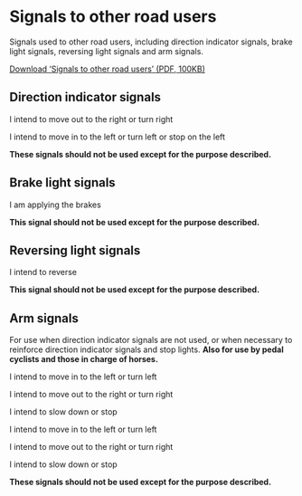 <h1>Signals to other road users</h1>
<p>Signals used to other road users, including direction indicator signals, brake light signals, reversing light signals and arm signals.</p>
<p><a href='https://assets.digital.cabinet-office.gov.uk/media/560aa58be5274a036c00001a/the-highway-code-signals-to-other-road-users.pdf'>Download ‘Signals to other road users’ (PDF, 100KB)</a></p>
<h2>Direction indicator signals</h2>
<p></p>
I intend to move out to the right or turn right <p></p>
I intend to move in to the left or turn left or stop on the left <p><strong>These signals should not be used except for the purpose described.</strong>
</p>
<h2>Brake light signals</h2>
<p></p>
I am applying the brakes <p><strong>This signal should not be used except for the purpose described.</strong>
</p>
<h2>Reversing light signals</h2>
<p></p>
I intend to reverse <p><strong>This signal should not be used except for the purpose described.</strong>
</p>
<h2>Arm signals</h2>
<p>For use when direction indicator signals are not used, or when necessary to reinforce direction indicator signals and stop lights. <strong>Also for use by pedal cyclists and those in charge of horses.</strong>
</p>
<p></p>
I intend to move in to the left or turn left <p></p>
I intend to move out to the right or turn right <p></p>
I intend to slow down or stop <p></p>
I intend to move in to the left or turn left <p></p>
I intend to move out to the right or turn right <p></p>
I intend to slow down or stop <p><strong>These signals should not be used except for the purpose described.</strong>
</p>

